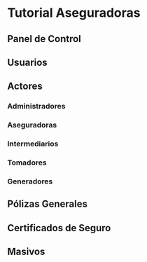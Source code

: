 # Tutorial Aseguradoras


## Panel de Control

## Usuarios

## Actores

### Administradores
### Aseguradoras
### Intermediarios
### Tomadores
### Generadores

## Pólizas Generales

## Certificados de Seguro

## Masivos

